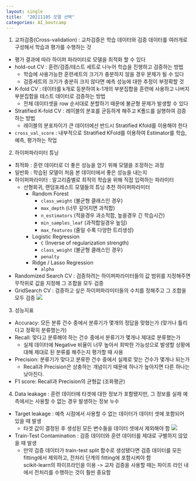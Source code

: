 ```yaml
---
layout: single
title:  "20211105 모델 선택"
categories: AI_bootcamp
---
```


1. 교차검증(Cross-validation) : 교차검증은 학습 데이터와 검증 데이터를 여러개로 구성해서 학습과 평가를 수행하는 것
- 평가 결과에 따라 하이퍼 파라미터로 모델을 최적화 할 수 있다
- hold-out CV : 훈련/검증/테스트 세트로 나누어 학습을 진행하고 검증하는 방법
    + 학습에 사용가능한 훈련세트의 크기가 충분하지 않을 경우 문제가 될 수 있다
    + 검증세트의 크기가 충분히 크지 않다면 예측 성능에 대한 추정이 부정확할 것
- K-fold CV : 데이터를 k개로 등분하여 k-1개의 부분집합을 훈련에 사용하고 나버지 부분집합을 테스트 데이터로 검증하는 방법
    + 전체 데이터셋을 row 순서대로 분할하기 때문에 불균형 문제가 발생할 수 있다
- Stratified K-fold CV : 레이블의 분포를 균등하게 해주고 K폴드를 실행하여 검증하는 방법
    + 레이블의 분포차이가 큰 데이터에선 반드시 Stratified Kfold를 이용해야 한다
- `cross_val_score` : 내부적으로 Stratified KFold를 이용하여 Estimator를 학습, 예측, 평가하는 작업

2. 하이퍼파라미터 튜닝
- 최적화 : 훈련 데이터로 더 좋은 성능을 얻기 위해 모델을 조정하는 과정
- 일반화 : 학습된 모델이 처음 본 데이터에서 좋은 성능을 내는지
- 하이퍼파라미터 : 알고리즘별로 최적의 학습을 위해 직접 입력하는 파라미터
    - 선형회귀, 랜덤포레스트 모델들의 튜닝 추천 하이퍼파라미터
        + Random Forest
            + `class_weight` (불균형 클래스인 경우)
            + `max_depth` (너무 깊어지면 과적합)
            + `n_estimators` (적을경우 과소적합, 높을경우 긴 학습시간)
            + `min_samples_leaf` (과적합일경우 높임)
            + `max_features` (줄일 수록 다양한 트리생성)
        + Logistic Regression
            + `C` (Inverse of regularization strength)
            + `class_weight` (불균형 클래스인 경우)
            + `penalty`
        + Ridge / Lasso Regression
            + `alpha`
- Randomized Search CV : 검증하려는 하이퍼파라미터들의 값 범위를 지정해주면 무작위로 값을 지정해 그 조합을 모두 검증
- GridSearch CV : 검증하고 싶은 하이퍼파라미터들의 수치를 정해주고 그 조합을 모두 검증
![](https://i.esdrop.com/d/9760phgt5lnm/CfJ9biN0Rr.png)

3. 성능지표
- Accuracy: 모든 분류 건수 중에서 분류기가 몇개의 정답을 맞혔는가 (맞거나 틀리다고 정확히 분류했는가)
- Recall: 맞다고 분류해야 하는 건수 중에서 분류기가 몇개나 제대로 분류했는가
    + 실제 데이터에 Negative 비율이 너무 높아서 희박한 가능성으로 발생할 상황에 대해 제대로 된 분류를 해주는지 평가할 때 사용
- Precision: 분류기가 맞다고 분류한 건수 중에서 실제로 맞는 건수가 몇개나 되는가
     + Recall과 Precision은 상충하는 개념이기 때문에 하나가 높아지면 다른 하나는 낮아진다.
- F1 score: Recall과 Precision의 균형값 (조화평균)





















4. Data leakage : 훈련 데이터에 타겟에 대한 정보가 포함됐지만, 그 정보를 실제 예측에서는 사용할 수 없는 경우 발생하는 정보 누수
- Target leakage : 예측 시점에서 사용할 수 없는 데이터가 데이터 셋에 포함되어 있을 때 발생
    + 타겟 값이 결정된 후 생성된 모든 변수들을 데이터 셋에서 제외해야 함
![](https://i.esdrop.com/d/9760phgt5lnm/En2V1i5SKP.png)
- Train-Test Contamination : 검증 데이터와 훈련 데이터를 제대로 구별하지 않았을 때 발생
    + 만약 검증 데이터가 train-test split 함수로 생성됐다면 검증 데이터를 모든 fitting에서 제외하고, 전처리 단계의 fitting에 포함시켜야 함\
        scikit-learn의 파이프라인을 이용 -> 교차 검증을 사용할 때는 파이프 라인 내에서 전처리를 수행하는 것이 훨씬 중요함

